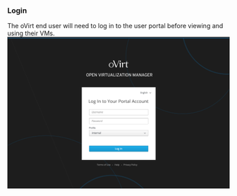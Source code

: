 ### Login
The oVirt end user will need to log in to the user portal before viewing and using their VMs.
![login](img/login.png)
